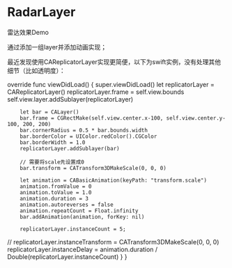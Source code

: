 # RadarLayer
雷达效果Demo

通过添加一组layer并添加动画实现；

最近发现使用CAReplicatorLayer实现更简便，以下为swift实例，没有处理其他细节（比如透明度）：

override func viewDidLoad() {
        super.viewDidLoad()
        let replicatorLayer = CAReplicatorLayer()
        replicatorLayer.frame = self.view.bounds
        self.view.layer.addSublayer(replicatorLayer)
        
        let bar = CALayer()
        bar.frame = CGRectMake(self.view.center.x-100, self.view.center.y-100, 200, 200)
        bar.cornerRadius = 0.5 * bar.bounds.width
        bar.borderColor = UIColor.redColor().CGColor
        bar.borderWidth = 1.0
        replicatorLayer.addSublayer(bar)
        
        // 需要将scale先设置成0
        bar.transform = CATransform3DMakeScale(0, 0, 0)
        
        let animation = CABasicAnimation(keyPath: "transform.scale")
        animation.fromValue = 0
        animation.toValue = 1.0
        animation.duration = 3
        animation.autoreverses = false
        animation.repeatCount = Float.infinity
        bar.addAnimation(animation, forKey: nil)
        
        replicatorLayer.instanceCount = 5;
//      replicatorLayer.instanceTransform = CATransform3DMakeScale(0, 0, 0)
        replicatorLayer.instanceDelay = animation.duration / Double(replicatorLayer.instanceCount)
    }
}

